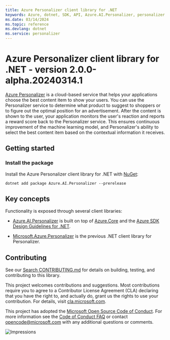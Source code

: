 ```yaml
---
title: Azure Personalizer client library for .NET
keywords: Azure, dotnet, SDK, API, Azure.AI.Personalizer, personalizer
ms.date: 03/14/2024
ms.topic: reference
ms.devlang: dotnet
ms.service: personalizer
---
```

# Azure Personalizer client library for .NET - version 2.0.0-alpha.20240314.1 


[Azure Personalizer](/azure/cognitive-services/personalizer/)
is a cloud-based service that helps your applications choose the best content item to show your users. You can use the Personalizer service to determine what product to suggest to shoppers or to figure out the optimal position for an advertisement. After the content is shown to the user, your application monitors the user's reaction and reports a reward score back to the Personalizer service. This ensures continuous improvement of the machine learning model, and Personalizer's ability to select the best content item based on the contextual information it receives.

## Getting started

### Install the package

Install the Azure Personalizer client library for .NET with [NuGet][nuget]:

```dotnetcli
dotnet add package Azure.AI.Personalizer --prerelease
```

## Key concepts
Functionality is exposed through several client libraries:

- [Azure.AI.Personalizer](https://www.nuget.org/packages/Azure.AI.Personalizer) is built on top of [Azure.Core](https://github.com/Azure/azure-sdk-for-net/blob/master/sdk/core/Azure.Core/README.md) and the [Azure SDK Design Guidelines for .NET](https://azure.github.io/azure-sdk/dotnet_introduction.html).

- [Microsoft.Azure.Personalizer](https://github.com/Azure/azure-sdk-for-net/tree/main/sdk/cognitiveservices/Personalizer) is the previous .NET client library for Personalizer.

## Contributing

See our [Search CONTRIBUTING.md][search_contrib] for details on building,
testing, and contributing to this library.

This project welcomes contributions and suggestions.  Most contributions require
you to agree to a Contributor License Agreement (CLA) declaring that you have
the right to, and actually do, grant us the rights to use your contribution. For
details, visit [cla.microsoft.com][cla].

This project has adopted the [Microsoft Open Source Code of Conduct][coc].
For more information see the [Code of Conduct FAQ][coc_faq]
or contact [opencode@microsoft.com][coc_contact] with any
additional questions or comments.

![Impressions](https://azure-sdk-impressions.azurewebsites.net/api/impressions/azure-sdk-for-net%2Fsdk%2Fpersonalizer%2FAzure.AI.Personalizer%2FREADME.png)

<!-- LINKS -->
[nuget]: https://www.nuget.org/
[search_contrib]: https://github.com/Azure/azure-sdk-for-net/tree/main/sdk/search/CONTRIBUTING.md
[cla]: https://cla.microsoft.com
[coc]: https://opensource.microsoft.com/codeofconduct/
[coc_faq]: https://opensource.microsoft.com/codeofconduct/faq/
[coc_contact]: mailto:opencode@microsoft.com

